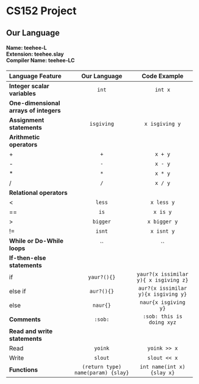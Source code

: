 # CS152 Project
## Our Language
#### Name: teehee-L <br />Extension: teehee.slay<br />Compiler Name: teehee-LC
|**Language Feature**|**Our Language**|**Code Example**|
| :--- | :---: | :---: |
|**Integer scalar variables**|`int`|`int x`|
|**One-dimensional arrays of integers**|
|**Assignment statements**|`isgiving`|`x isgiving y`|
|**Arithmetic operators**|
|+|`+`|`x + y`|
|-|`-`|`x - y`|
|*|`*`|`x * y`|
|/|`/`|`x / y`|
|**Relational operators**|
|<|`less`|`x less y`|
|==|`is`|`x is y`|
|>|`bigger`|`x bigger y`|
|!=|`isnt`|`x isnt y`|
|**While or Do-While loops**|``|``|
|**If-then-else statements**|
|if|`yaur?(){}`|`yaur?(x issimilar y){ x isgiving z}`|
|else if|`aur?(){}`|`aur?(x issimilar y){x isgiving y}`|
|else|`naur{}`|`naur{x isgiving y}`|
|**Comments**|`:sob:`|`:sob: this is doing xyz`|
|**Read and write statements**|
|Read|`yoink`|`yoink >> x`|
|Write|`slout`|`slout << x`|
|**Functions**|`(return type) name(param) {slay}`|`int name(int x) {slay x}`|
